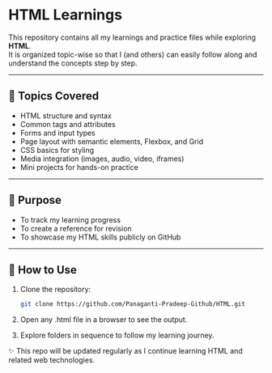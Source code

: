 # HTML Learnings

This repository contains all my learnings and practice files while exploring **HTML**.  
It is organized topic-wise so that I (and others) can easily follow along and understand the concepts step by step.

---

## 🚀 Topics Covered
- HTML structure and syntax  
- Common tags and attributes  
- Forms and input types  
- Page layout with semantic elements, Flexbox, and Grid  
- CSS basics for styling  
- Media integration (images, audio, video, iframes)  
- Mini projects for hands-on practice  

---

## 🎯 Purpose
- To track my learning progress  
- To create a reference for revision  
- To showcase my HTML skills publicly on GitHub  

---

## 📌 How to Use
1. Clone the repository:
   ```bash
   git clone https://github.com/Panaganti-Pradeep-Github/HTML.git
   
2. Open any .html file in a browser to see the output.

3. Explore folders in sequence to follow my learning journey.

✨ This repo will be updated regularly as I continue learning HTML and related web technologies.
